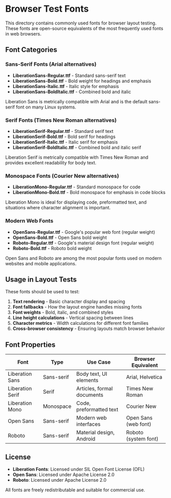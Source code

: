 # Browser Test Fonts

This directory contains commonly used fonts for browser layout testing. These fonts are open-source equivalents of the most frequently used fonts in web browsers.

## Font Categories

### Sans-Serif Fonts (Arial alternatives)
- **LiberationSans-Regular.ttf** - Standard sans-serif text
- **LiberationSans-Bold.ttf** - Bold weight for headings and emphasis
- **LiberationSans-Italic.ttf** - Italic style for emphasis
- **LiberationSans-BoldItalic.ttf** - Combined bold and italic

Liberation Sans is metrically compatible with Arial and is the default sans-serif font on many Linux systems.

### Serif Fonts (Times New Roman alternatives)
- **LiberationSerif-Regular.ttf** - Standard serif text
- **LiberationSerif-Bold.ttf** - Bold serif for headings
- **LiberationSerif-Italic.ttf** - Italic serif for emphasis
- **LiberationSerif-BoldItalic.ttf** - Combined bold and italic serif

Liberation Serif is metrically compatible with Times New Roman and provides excellent readability for body text.

### Monospace Fonts (Courier New alternatives)
- **LiberationMono-Regular.ttf** - Standard monospace for code
- **LiberationMono-Bold.ttf** - Bold monospace for emphasis in code blocks

Liberation Mono is ideal for displaying code, preformatted text, and situations where character alignment is important.

### Modern Web Fonts
- **OpenSans-Regular.ttf** - Google's popular web font (regular weight)
- **OpenSans-Bold.ttf** - Open Sans bold weight
- **Roboto-Regular.ttf** - Google's material design font (regular weight)
- **Roboto-Bold.ttf** - Roboto bold weight

Open Sans and Roboto are among the most popular fonts used on modern websites and mobile applications.

## Usage in Layout Tests

These fonts should be used to test:
1. **Text rendering** - Basic character display and spacing
2. **Font fallbacks** - How the layout engine handles missing fonts
3. **Font weights** - Bold, italic, and combined styles
4. **Line height calculations** - Vertical spacing between lines
5. **Character metrics** - Width calculations for different font families
6. **Cross-browser consistency** - Ensuring layouts match browser behavior

## Font Properties

| Font | Type | Use Case | Browser Equivalent |
|------|------|----------|-------------------|
| Liberation Sans | Sans-serif | Body text, UI elements | Arial, Helvetica |
| Liberation Serif | Serif | Articles, formal documents | Times New Roman |
| Liberation Mono | Monospace | Code, preformatted text | Courier New |
| Open Sans | Sans-serif | Modern web interfaces | Open Sans (web font) |
| Roboto | Sans-serif | Material design, Android | Roboto (system font) |

## License

- **Liberation Fonts**: Licensed under SIL Open Font License (OFL)
- **Open Sans**: Licensed under Apache License 2.0
- **Roboto**: Licensed under Apache License 2.0

All fonts are freely redistributable and suitable for commercial use.
